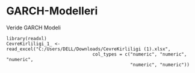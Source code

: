 # GARCH-Modelleri
Veride GARCH Modeli

```
library(readxl)
CevreKirliligi_1_ <- read_excel("C:/Users/DELL/Downloads/CevreKirliligi (1).xlsx", 
                                col_types = c("numeric", "numeric", "numeric", 
                                              "numeric", "numeric"))
```
